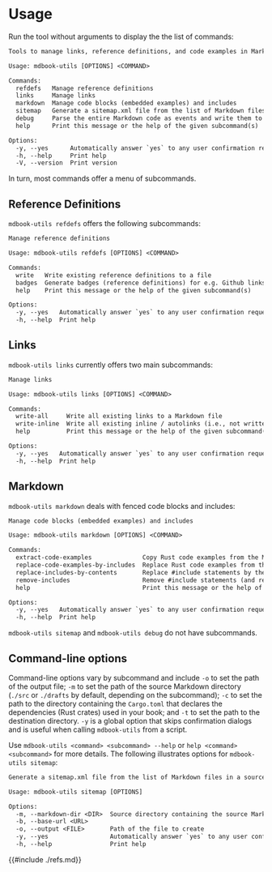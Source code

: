 # Usage

Run the tool without arguments to display the the list of commands:

```txt
Tools to manage links, reference definitions, and code examples in Markdown files, especially `mdbook` source directories.

Usage: mdbook-utils [OPTIONS] <COMMAND>

Commands:
  refdefs   Manage reference definitions
  links     Manage links
  markdown  Manage code blocks (embedded examples) and includes
  sitemap   Generate a sitemap.xml file from the list of Markdown files in a source directory
  debug     Parse the entire Markdown code as events and write them to a file
  help      Print this message or the help of the given subcommand(s)

Options:
  -y, --yes      Automatically answer `yes` to any user confirmation request
  -h, --help     Print help
  -V, --version  Print version
```

In turn, most commands offer a menu of subcommands.

## Reference Definitions

`mdbook-utils refdefs` offers the following subcommands:

```txt
Manage reference definitions

Usage: mdbook-utils refdefs [OPTIONS] <COMMAND>

Commands:
  write   Write existing reference definitions to a file
  badges  Generate badges (reference definitions) for e.g. Github links
  help    Print this message or the help of the given subcommand(s)

Options:
  -y, --yes   Automatically answer `yes` to any user confirmation request
  -h, --help  Print help
```

## Links

`mdbook-utils links` currently offers two main subcommands:

```txt
Manage links

Usage: mdbook-utils links [OPTIONS] <COMMAND>

Commands:
  write-all     Write all existing links to a Markdown file
  write-inline  Write all existing inline / autolinks (i.e., not written as reference-style links) to a Markdown file
  help          Print this message or the help of the given subcommand(s)

Options:
  -y, --yes   Automatically answer `yes` to any user confirmation request
  -h, --help  Print help
```

## Markdown

`mdbook-utils markdown` deals with fenced code blocks and includes:

```txt
Manage code blocks (embedded examples) and includes

Usage: mdbook-utils markdown [OPTIONS] <COMMAND>

Commands:
  extract-code-examples              Copy Rust code examples from the Markdown into .rs files
  replace-code-examples-by-includes  Replace Rust code examples from the Markdown by #include statements
  replace-includes-by-contents       Replace #include statements by the file contents
  remove-includes                    Remove #include statements (and replace them by a hard-coded string)
  help                               Print this message or the help of the given subcommand(s)

Options:
  -y, --yes   Automatically answer `yes` to any user confirmation request
  -h, --help  Print help
```

`mdbook-utils sitemap` and `mdbook-utils debug` do not have subcommands.

## Command-line options

Command-line options vary by subcommand and include `-o` to set the path of the output file; `-m` to set the path of the source Markdown directory (`./src` or `./drafts` by default, depending on the subcommand); `-c` to set the path to the directory containing the `Cargo.toml` that declares the dependencies (Rust crates) used in your book; and `-t` to set the path to the destination directory. `-y` is a global option that skips confirmation dialogs and is useful when calling `mdbook-utils` from a script.

Use `mdbook-utils <command> <subcommand> --help` or `help <command> <subcommand>` for more details. The following illustrates options for `mdbook-utils sitemap`:

```txt
Generate a sitemap.xml file from the list of Markdown files in a source directory

Usage: mdbook-utils sitemap [OPTIONS]

Options:
  -m, --markdown-dir <DIR>  Source directory containing the source Markdown files
  -b, --base-url <URL>
  -o, --output <FILE>       Path of the file to create
  -y, --yes                 Automatically answer `yes` to any user confirmation request
  -h, --help                Print help
```

{{#include ./refs.md}}
